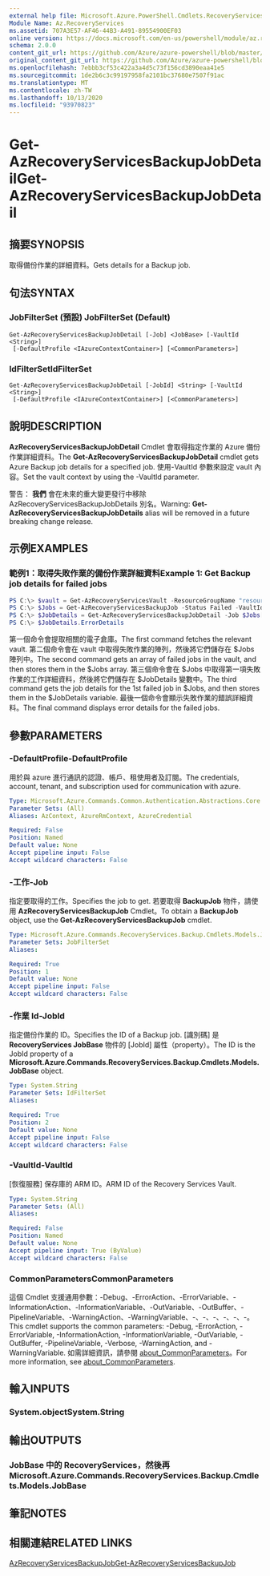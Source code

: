 ```yaml
---
external help file: Microsoft.Azure.PowerShell.Cmdlets.RecoveryServices.Backup.dll-Help.xml
Module Name: Az.RecoveryServices
ms.assetid: 707A3E57-AF46-44B3-A491-89554900EF03
online version: https://docs.microsoft.com/en-us/powershell/module/az.recoveryservices/get-azrecoveryservicesbackupjobdetail
schema: 2.0.0
content_git_url: https://github.com/Azure/azure-powershell/blob/master/src/RecoveryServices/RecoveryServices/help/Get-AzRecoveryServicesBackupJobDetail.md
original_content_git_url: https://github.com/Azure/azure-powershell/blob/master/src/RecoveryServices/RecoveryServices/help/Get-AzRecoveryServicesBackupJobDetail.md
ms.openlocfilehash: 7ebbb3cf53c422a3a4d5c73f156cd3890eaa41e5
ms.sourcegitcommit: 1de2b6c3c99197958fa2101bc37680e7507f91ac
ms.translationtype: MT
ms.contentlocale: zh-TW
ms.lasthandoff: 10/13/2020
ms.locfileid: "93970823"
---
```

# <span data-ttu-id="748f8-101">Get-AzRecoveryServicesBackupJobDetail</span><span class="sxs-lookup"><span data-stu-id="748f8-101">Get-AzRecoveryServicesBackupJobDetail</span></span>

## <span data-ttu-id="748f8-102">摘要</span><span class="sxs-lookup"><span data-stu-id="748f8-102">SYNOPSIS</span></span>

<span data-ttu-id="748f8-103">取得備份作業的詳細資料。</span><span class="sxs-lookup"><span data-stu-id="748f8-103">Gets details for a Backup job.</span></span>

## <span data-ttu-id="748f8-104">句法</span><span class="sxs-lookup"><span data-stu-id="748f8-104">SYNTAX</span></span>

### <span data-ttu-id="748f8-105">JobFilterSet (預設) </span><span class="sxs-lookup"><span data-stu-id="748f8-105">JobFilterSet (Default)</span></span>
```
Get-AzRecoveryServicesBackupJobDetail [-Job] <JobBase> [-VaultId <String>]
 [-DefaultProfile <IAzureContextContainer>] [<CommonParameters>]
```

### <span data-ttu-id="748f8-106">IdFilterSet</span><span class="sxs-lookup"><span data-stu-id="748f8-106">IdFilterSet</span></span>
```
Get-AzRecoveryServicesBackupJobDetail [-JobId] <String> [-VaultId <String>]
 [-DefaultProfile <IAzureContextContainer>] [<CommonParameters>]
```

## <span data-ttu-id="748f8-107">說明</span><span class="sxs-lookup"><span data-stu-id="748f8-107">DESCRIPTION</span></span>

<span data-ttu-id="748f8-108">**AzRecoveryServicesBackupJobDetail** Cmdlet 會取得指定作業的 Azure 備份作業詳細資料。</span><span class="sxs-lookup"><span data-stu-id="748f8-108">The **Get-AzRecoveryServicesBackupJobDetail** cmdlet gets Azure Backup job details for a specified job.</span></span>
<span data-ttu-id="748f8-109">使用-VaultId 參數來設定 vault 內容。</span><span class="sxs-lookup"><span data-stu-id="748f8-109">Set the vault context by using the -VaultId parameter.</span></span>

<span data-ttu-id="748f8-110">警告： **我們** 會在未來的重大變更發行中移除 AzRecoveryServicesBackupJobDetails 別名。</span><span class="sxs-lookup"><span data-stu-id="748f8-110">Warning: **Get-AzRecoveryServicesBackupJobDetails** alias will be removed in a future breaking change release.</span></span>

## <span data-ttu-id="748f8-111">示例</span><span class="sxs-lookup"><span data-stu-id="748f8-111">EXAMPLES</span></span>

### <span data-ttu-id="748f8-112">範例1：取得失敗作業的備份作業詳細資料</span><span class="sxs-lookup"><span data-stu-id="748f8-112">Example 1: Get Backup job details for failed jobs</span></span>

```powershell
PS C:\> $vault = Get-AzRecoveryServicesVault -ResourceGroupName "resourceGroup" -Name "vaultName"
PS C:\> $Jobs = Get-AzRecoveryServicesBackupJob -Status Failed -VaultId $vault.ID
PS C:\> $JobDetails = Get-AzRecoveryServicesBackupJobDetail -Job $Jobs[0] -VaultId $vault.ID
PS C:\> $JobDetails.ErrorDetails
```

<span data-ttu-id="748f8-113">第一個命令會提取相關的電子倉庫。</span><span class="sxs-lookup"><span data-stu-id="748f8-113">The first command fetches the relevant vault.</span></span> <span data-ttu-id="748f8-114">第二個命令會在 vault 中取得失敗作業的陣列，然後將它們儲存在 $Jobs 陣列中。</span><span class="sxs-lookup"><span data-stu-id="748f8-114">The second command gets an array of failed jobs in the vault, and then stores them in the $Jobs array.</span></span>
<span data-ttu-id="748f8-115">第三個命令會在 $Jobs 中取得第一項失敗作業的工作詳細資料，然後將它們儲存在 $JobDetails 變數中。</span><span class="sxs-lookup"><span data-stu-id="748f8-115">The third command gets the job details for the 1st failed job in $Jobs, and then stores them in the $JobDetails variable.</span></span>
<span data-ttu-id="748f8-116">最後一個命令會顯示失敗作業的錯誤詳細資料。</span><span class="sxs-lookup"><span data-stu-id="748f8-116">The final command displays error details for the failed jobs.</span></span>

## <span data-ttu-id="748f8-117">參數</span><span class="sxs-lookup"><span data-stu-id="748f8-117">PARAMETERS</span></span>

### <span data-ttu-id="748f8-118">-DefaultProfile</span><span class="sxs-lookup"><span data-stu-id="748f8-118">-DefaultProfile</span></span>

<span data-ttu-id="748f8-119">用於與 azure 進行通訊的認證、帳戶、租使用者及訂閱。</span><span class="sxs-lookup"><span data-stu-id="748f8-119">The credentials, account, tenant, and subscription used for communication with azure.</span></span>

```yaml
Type: Microsoft.Azure.Commands.Common.Authentication.Abstractions.Core.IAzureContextContainer
Parameter Sets: (All)
Aliases: AzContext, AzureRmContext, AzureCredential

Required: False
Position: Named
Default value: None
Accept pipeline input: False
Accept wildcard characters: False
```

### <span data-ttu-id="748f8-120">-工作</span><span class="sxs-lookup"><span data-stu-id="748f8-120">-Job</span></span>

<span data-ttu-id="748f8-121">指定要取得的工作。</span><span class="sxs-lookup"><span data-stu-id="748f8-121">Specifies the job to get.</span></span>
<span data-ttu-id="748f8-122">若要取得 **BackupJob** 物件，請使用 **AzRecoveryServicesBackupJob** Cmdlet。</span><span class="sxs-lookup"><span data-stu-id="748f8-122">To obtain a **BackupJob** object, use the **Get-AzRecoveryServicesBackupJob** cmdlet.</span></span>

```yaml
Type: Microsoft.Azure.Commands.RecoveryServices.Backup.Cmdlets.Models.JobBase
Parameter Sets: JobFilterSet
Aliases:

Required: True
Position: 1
Default value: None
Accept pipeline input: False
Accept wildcard characters: False
```

### <span data-ttu-id="748f8-123">-作業 Id</span><span class="sxs-lookup"><span data-stu-id="748f8-123">-JobId</span></span>

<span data-ttu-id="748f8-124">指定備份作業的 ID。</span><span class="sxs-lookup"><span data-stu-id="748f8-124">Specifies the ID of a Backup job.</span></span>
<span data-ttu-id="748f8-125">[識別碼] 是 **RecoveryServices JobBase** 物件的 [JobId] 屬性（property）。</span><span class="sxs-lookup"><span data-stu-id="748f8-125">The ID is the JobId property of a **Microsoft.Azure.Commands.RecoveryServices.Backup.Cmdlets.Models.JobBase** object.</span></span>

```yaml
Type: System.String
Parameter Sets: IdFilterSet
Aliases:

Required: True
Position: 2
Default value: None
Accept pipeline input: False
Accept wildcard characters: False
```

### <span data-ttu-id="748f8-126">-VaultId</span><span class="sxs-lookup"><span data-stu-id="748f8-126">-VaultId</span></span>

<span data-ttu-id="748f8-127">[恢復服務] 保存庫的 ARM ID。</span><span class="sxs-lookup"><span data-stu-id="748f8-127">ARM ID of the Recovery Services Vault.</span></span>

```yaml
Type: System.String
Parameter Sets: (All)
Aliases:

Required: False
Position: Named
Default value: None
Accept pipeline input: True (ByValue)
Accept wildcard characters: False
```

### <span data-ttu-id="748f8-128">CommonParameters</span><span class="sxs-lookup"><span data-stu-id="748f8-128">CommonParameters</span></span>
<span data-ttu-id="748f8-129">這個 Cmdlet 支援通用參數：-Debug、-ErrorAction、-ErrorVariable、-InformationAction、-InformationVariable、-OutVariable、-OutBuffer、-PipelineVariable、-WarningAction、-WarningVariable、-、-、-、-、-、-。</span><span class="sxs-lookup"><span data-stu-id="748f8-129">This cmdlet supports the common parameters: -Debug, -ErrorAction, -ErrorVariable, -InformationAction, -InformationVariable, -OutVariable, -OutBuffer, -PipelineVariable, -Verbose, -WarningAction, and -WarningVariable.</span></span> <span data-ttu-id="748f8-130">如需詳細資訊，請參閱 [about_CommonParameters](http://go.microsoft.com/fwlink/?LinkID=113216)。</span><span class="sxs-lookup"><span data-stu-id="748f8-130">For more information, see [about_CommonParameters](http://go.microsoft.com/fwlink/?LinkID=113216).</span></span>

## <span data-ttu-id="748f8-131">輸入</span><span class="sxs-lookup"><span data-stu-id="748f8-131">INPUTS</span></span>

### <span data-ttu-id="748f8-132">System.object</span><span class="sxs-lookup"><span data-stu-id="748f8-132">System.String</span></span>

## <span data-ttu-id="748f8-133">輸出</span><span class="sxs-lookup"><span data-stu-id="748f8-133">OUTPUTS</span></span>

### <span data-ttu-id="748f8-134">JobBase 中的 RecoveryServices，然後再</span><span class="sxs-lookup"><span data-stu-id="748f8-134">Microsoft.Azure.Commands.RecoveryServices.Backup.Cmdlets.Models.JobBase</span></span>

## <span data-ttu-id="748f8-135">筆記</span><span class="sxs-lookup"><span data-stu-id="748f8-135">NOTES</span></span>

## <span data-ttu-id="748f8-136">相關連結</span><span class="sxs-lookup"><span data-stu-id="748f8-136">RELATED LINKS</span></span>

[<span data-ttu-id="748f8-137">AzRecoveryServicesBackupJob</span><span class="sxs-lookup"><span data-stu-id="748f8-137">Get-AzRecoveryServicesBackupJob</span></span>](./Get-AzRecoveryServicesBackupJob.md)
